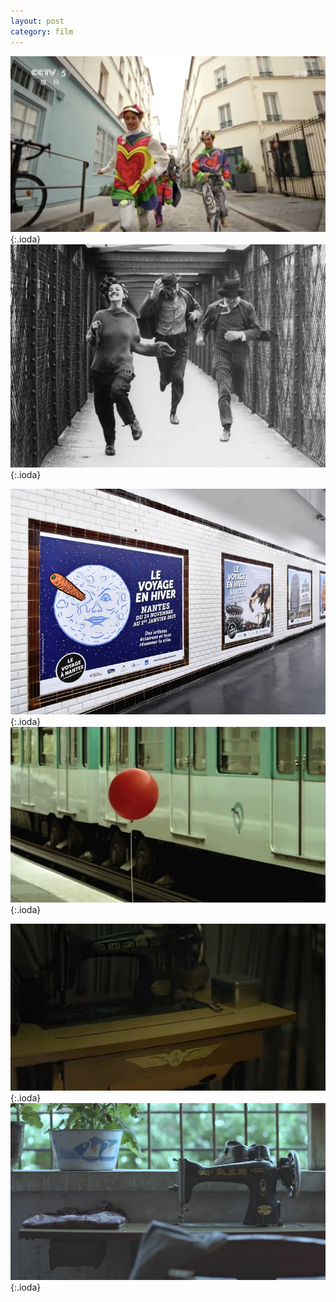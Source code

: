 ```yaml
---
layout: post
category: film
---
```


![](images/blog2-1.jpg){:.ioda}
![](images/blog2-2.jpg){:.ioda}

![](images/IMG_1390.jpeg){:.ioda}
![](images/profile.jpeg){:.ioda}

![](images/IMG_1527.jpeg){:.ioda}
![](images/IMG_1839.jpeg){:.ioda}
